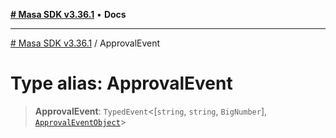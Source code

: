 [**# Masa SDK v3.36.1**](../README.md) • **Docs**

***

[# Masa SDK v3.36.1](../globals.md) / ApprovalEvent

# Type alias: ApprovalEvent

> **ApprovalEvent**: `TypedEvent`\<[`string`, `string`, `BigNumber`], [`ApprovalEventObject`](../interfaces/ApprovalEventObject.md)\>
